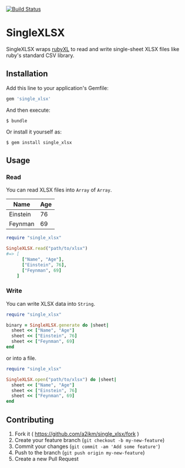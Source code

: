 [![Build Status](https://travis-ci.org/a2ikm/single_xlsx.svg)](https://travis-ci.org/a2ikm/single_xlsx)

# SingleXLSX

SingleXLSX wraps [rubyXL](http://rubygems.org/gems/rubyXL) to read and write single-sheet XLSX files like ruby's standard CSV library.

## Installation

Add this line to your application's Gemfile:

```ruby
gem 'single_xlsx'
```

And then execute:

    $ bundle

Or install it yourself as:

    $ gem install single_xlsx

## Usage

### Read

You can read XLSX files into `Array` of `Array`.

| Name     | Age |
|----------|-----|
| Einstein |  76 |
| Feynman  |  69 |

```ruby
require "single_xlsx"

SingleXLSX.read("path/to/xlsx")
#=> [
      ["Name", "Age"],
      ["Einstein", 76],
      ["Feynman", 69]
    ]
```

### Write

You can write XLSX data into `String`.

```ruby
require "single_xlsx"

binary = SingleXLSX.generate do |sheet|
  sheet << ["Name", "Age"]
  sheet << ["Einstein", 76]
  sheet << ["Feynman", 69]
end
```

or into a file.

```ruby
require "single_xlsx"

SingleXLSX.open("path/to/xlsx") do |sheet|
  sheet << ["Name", "Age"]
  sheet << ["Einstein", 76]
  sheet << ["Feynman", 69]
end
```

## Contributing

1. Fork it ( https://github.com/a2ikm/single_xlsx/fork )
2. Create your feature branch (`git checkout -b my-new-feature`)
3. Commit your changes (`git commit -am 'Add some feature'`)
4. Push to the branch (`git push origin my-new-feature`)
5. Create a new Pull Request
